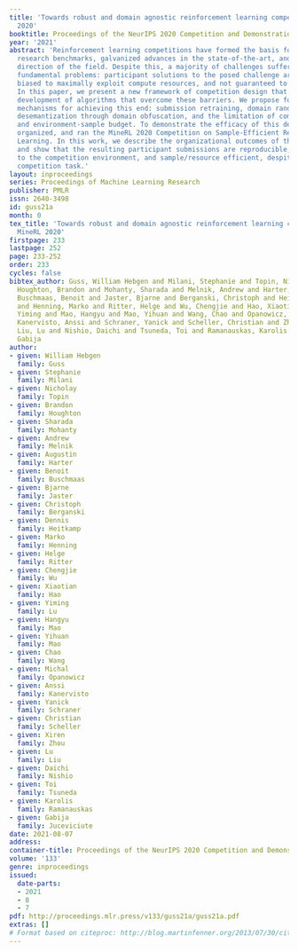 ```yaml
---
title: 'Towards robust and domain agnostic reinforcement learning competitions: MineRL
  2020'
booktitle: Proceedings of the NeurIPS 2020 Competition and Demonstration Track
year: '2021'
abstract: 'Reinforcement learning competitions have formed the basis for standard
  research benchmarks, galvanized advances in the state-of-the-art, and shaped the
  direction of the field. Despite this, a majority of challenges suffer from the same
  fundamental problems: participant solutions to the posed challenge are usually domain-specific,
  biased to maximally exploit compute resources, and not guaranteed to be reproducible.
  In this paper, we present a new framework of competition design that promotes the
  development of algorithms that overcome these barriers. We propose four central
  mechanisms for achieving this end: submission retraining, domain randomization,
  desemantization through domain obfuscation, and the limitation of competition compute
  and environment-sample budget. To demonstrate the efficacy of this design, we proposed,
  organized, and ran the MineRL 2020 Competition on Sample-Efficient Reinforcement
  Learning. In this work, we describe the organizational outcomes of the competition
  and show that the resulting participant submissions are reproducible, non-specific
  to the competition environment, and sample/resource efficient, despite the difficult
  competition task.'
layout: inproceedings
series: Proceedings of Machine Learning Research
publisher: PMLR
issn: 2640-3498
id: guss21a
month: 0
tex_title: 'Towards robust and domain agnostic reinforcement learning competitions:
  MineRL 2020'
firstpage: 233
lastpage: 252
page: 233-252
order: 233
cycles: false
bibtex_author: Guss, William Hebgen and Milani, Stephanie and Topin, Nicholay and
  Houghton, Brandon and Mohanty, Sharada and Melnik, Andrew and Harter, Augustin and
  Buschmaas, Benoit and Jaster, Bjarne and Berganski, Christoph and Heitkamp, Dennis
  and Henning, Marko and Ritter, Helge and Wu, Chengjie and Hao, Xiaotian and Lu,
  Yiming and Mao, Hangyu and Mao, Yihuan and Wang, Chao and Opanowicz, Michal and
  Kanervisto, Anssi and Schraner, Yanick and Scheller, Christian and Zhou, Xiren and
  Liu, Lu and Nishio, Daichi and Tsuneda, Toi and Ramanauskas, Karolis and Juceviciute,
  Gabija
author:
- given: William Hebgen
  family: Guss
- given: Stephanie
  family: Milani
- given: Nicholay
  family: Topin
- given: Brandon
  family: Houghton
- given: Sharada
  family: Mohanty
- given: Andrew
  family: Melnik
- given: Augustin
  family: Harter
- given: Benoit
  family: Buschmaas
- given: Bjarne
  family: Jaster
- given: Christoph
  family: Berganski
- given: Dennis
  family: Heitkamp
- given: Marko
  family: Henning
- given: Helge
  family: Ritter
- given: Chengjie
  family: Wu
- given: Xiaotian
  family: Hao
- given: Yiming
  family: Lu
- given: Hangyu
  family: Mao
- given: Yihuan
  family: Mao
- given: Chao
  family: Wang
- given: Michal
  family: Opanowicz
- given: Anssi
  family: Kanervisto
- given: Yanick
  family: Schraner
- given: Christian
  family: Scheller
- given: Xiren
  family: Zhou
- given: Lu
  family: Liu
- given: Daichi
  family: Nishio
- given: Toi
  family: Tsuneda
- given: Karolis
  family: Ramanauskas
- given: Gabija
  family: Juceviciute
date: 2021-08-07
address:
container-title: Proceedings of the NeurIPS 2020 Competition and Demonstration Track
volume: '133'
genre: inproceedings
issued:
  date-parts:
  - 2021
  - 8
  - 7
pdf: http://proceedings.mlr.press/v133/guss21a/guss21a.pdf
extras: []
# Format based on citeproc: http://blog.martinfenner.org/2013/07/30/citeproc-yaml-for-bibliographies/
---
```

